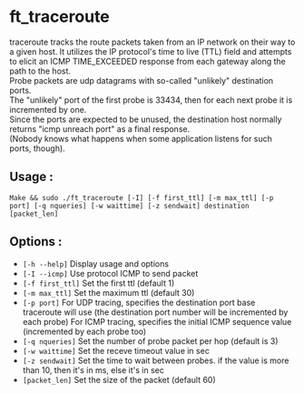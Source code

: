 # ft_traceroute
traceroute  tracks the route packets taken from an IP network on their way to a given host. It utilizes the IP protocol's time to live (TTL) field and attempts to elicit
an ICMP TIME_EXCEEDED response from each gateway along the path to the host.  
Probe packets are udp datagrams with so-called "unlikely" destination ports.  
The "unlikely" port of the first probe is 33434, then for each next probe it is incremented by  one.  
Since the ports are expected to be unused, the destination host normally returns "icmp unreach port" as a final response.  
(Nobody knows what happens when some application listens for such ports, though).

## Usage :
```
Make && sudo ./ft_traceroute [-I] [-f first_ttl] [-m max_ttl] [-p port] [-q nqueries] [-w waittime] [-z sendwait] destination [packet_len]
```
## Options :

* `[-h --help]` Display usage and options
* `[-I --icmp]` Use protocol ICMP to send packet
* `[-f first_ttl]` Set the first ttl (default 1)
* `[-m max_ttl]` Set the maximum ttl (default 30)
* `[-p port]`	For UDP tracing, specifies the destination port base traceroute will use (the destination port number will be incremented by each probe)
				For ICMP tracing, specifies the initial ICMP sequence value (incremented by each probe too)
* `[-q nqueries]` Set the number of probe packet per hop (default is 3)
* `[-w waittime]` Set the receve timeout value in sec
* `[-z sendwait]` Set the time to wait between probes. if the value is more than 10, then it's in ms, else it's in sec
* `[packet_len]` Set the size of the packet (default 60)
